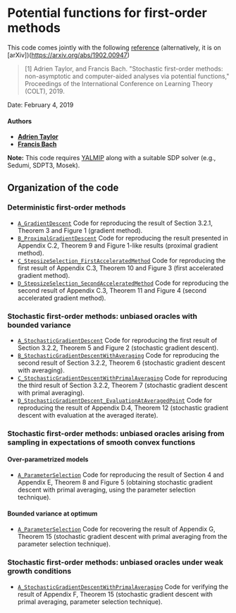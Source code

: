 # Potential functions for first-order methods

This code comes jointly with the following [reference](http://proceedings.mlr.press/v99/taylor19a.html) (alternatively, it is on [arXiv])(https://arxiv.org/abs/1902.00947)

> [1] Adrien Taylor, and Francis Bach. "Stochastic first-order methods: non-asymptotic and computer-aided analyses via potential functions," Proceedings of the International Conference on Learning Theory (COLT), 2019.

Date:    February 4, 2019

#### Authors

- [**Adrien Taylor**](http://www.di.ens.fr/~ataylor/)
- [**Francis Bach**](https://www.di.ens.fr/~fbach/)

**Note:** This code requires [YALMIP](https://yalmip.github.io/) along with a suitable SDP solver (e.g., Sedumi, SDPT3, Mosek).


## Organization of the code

### Deterministic first-order methods
- [`A_GradientDescent`](1_Deterministic_SmoothConvex/A_GradientDescent.m) Code for reproducing the result of Section 3.2.1, Theorem 3 and Figure 1 (gradient method).
- [`B_ProximalGradientDescent`](1_Deterministic_SmoothConvex/B_ProximalGradientDescent.m) Code for reproducing the result presented in Appendix C.2, Theorem 9 and Figure 1-like results (proximal gradient method).
- [`C_StepsizeSelection_FirstAcceleratedMethod`](1_Deterministic_SmoothConvex/C_StepsizeSelection_FirstAcceleratedMethod.m) Code for reproducing the first result of Appendix C.3, Theorem 10 and Figure 3 (first accelerated gradient method).
- [`D_StepsizeSelection_SecondAcceleratedMethod`](1_Deterministic_SmoothConvex/D_StepsizeSelection_SecondAcceleratedMethod.m) Code for reproducing the second result of Appendix C.3, Theorem 11 and Figure 4 (second accelerated gradient method).

### Stochastic first-order methods: unbiased oracles with bounded variance
- [`A_StochasticGradientDescent`](2_Stochastic_BoundedVariance/A_StochasticGradientDescent.m) Code for reproducing the first result of Section 3.2.2, Theorem 5 and Figure 2 (stochastic gradient descent).
- [`B_StochasticGradientDescentWithAveraging`](2_Stochastic_BoundedVariance/B_StochasticGradientDescentWithAveraging.m) Code for reproducing the second result of Section 3.2.2, Theorem 6  (stochastic gradient descent with averaging).
- [`C_StochasticGradientDescentWithPrimalAveraging`](2_Stochastic_BoundedVariance/C_StochasticGradientDescentWithPrimalAveraging.m) Code for reproducing the third result of Section 3.2.2, Theorem 7 (stochastic gradient descent with primal averaging).
- [`D_StochasticGradientDescent_EvaluationAtAveragedPoint`](2_Stochastic_BoundedVariance/D_StochasticGradientDescent_EvaluationAtAveragedPoint.m) Code for reproducing the result of Appendix D.4, Theorem 12 (stochastic gradient descent with evaluation at the averaged iterate).

### Stochastic first-order methods: unbiased oracles arising from sampling in expectations of smooth convex functions

#### Over-parametrized models
- [`A_ParameterSelection`](3_Stochastic_Overparametrized/A_ParameterSelection.m) Code for reproducing the result of Section 4 and Appendix E, Theorem 8 and Figure 5 (obtaining stochastic gradient descent with primal averaging, using the parameter selection technique).

#### Bounded variance at optimum
- [`A_ParameterSelection`](5_Stochastic_VarianceAtOptimum/A_ParameterSelection.m) Code for recovering the result of Appendix G, Theorem 15 (stochastic gradient descent with primal averaging from the parameter selection technique).


### Stochastic first-order methods: unbiased oracles under weak growth conditions
- [`A_StochasticGradientDescentWithPrimalAveraging`](4_Stochastic_WeakGrowth/A_StochasticGradientDescentWithPrimalAveraging.m) Code for verifying the result of Appendix F, Theorem 15 (stochastic gradient descent with primal averaging, parameter selection technique).

